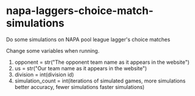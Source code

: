 # napa-laggers-choice-match-simulations
Do some simulations on NAPA pool league lagger's choice matches

Change some variables when running.
1. opponent = str("The opponent team name as it appears in the website")
1. us = str("Our team name as it appears in the website")
1. division = int(division id)
1. simulation_count = int(iterations of simulated games, more simulations better accuracy, fewer simulations faster simulations)
